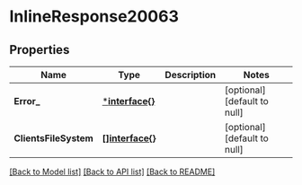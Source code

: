 # InlineResponse20063

## Properties
Name | Type | Description | Notes
------------ | ------------- | ------------- | -------------
**Error_** | [***interface{}**](interface{}.md) |  | [optional] [default to null]
**ClientsFileSystem** | [**[]interface{}**](interface{}.md) |  | [optional] [default to null]

[[Back to Model list]](../README.md#documentation-for-models) [[Back to API list]](../README.md#documentation-for-api-endpoints) [[Back to README]](../README.md)

